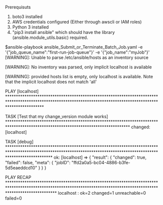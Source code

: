  Prerequisuts
 1) boto3 installed
 2) AWS credentials configured (Either through awscli or IAM roles)
 3) Python 3 installed
 4) "pip3 install ansible" which should have the library (ansible.module_utils.basic) required.
 
 
 $ansible-playbook ansible_Submit_or_Terminate_Batch_Job.yaml -e '{"job_queue_name":"first-run-job-queue"}' -e '{"job_name":"myJob"}'
 [WARNING]: Unable to parse /etc/ansible/hosts as an inventory source

 [WARNING]: No inventory was parsed, only implicit localhost is available

 [WARNING]: provided hosts list is empty, only localhost is available. Note that the implicit localhost does not match 'all'


PLAY [localhost] ****************************************************************************************************************************************************************

TASK [Test that my change_version module works] *********************************************************************************************************************************
changed: [localhost]

TASK [debug] ********************************************************************************************************************************************************************
ok: [localhost] => {
    "result": {
        "changed": true,
        "failed": false,
        "meta": {
            "jobID": "ffd2a0a5-bc04-4886-b3fe-5d5eaeddcd10"
        }
    }
}

PLAY RECAP **********************************************************************************************************************************************************************
localhost                  : ok=2    changed=1    unreachable=0    failed=0   
